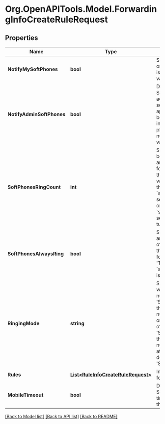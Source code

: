 
# Org.OpenAPITools.Model.ForwardingInfoCreateRuleRequest

## Properties

Name | Type | Description | Notes
------------ | ------------- | ------------- | -------------
**NotifyMySoftPhones** | **bool** | Specifies if the first ring on desktop/mobile apps is enabled. The default value is &#39;True&#39; | [optional] 
**NotifyAdminSoftPhones** | **bool** | Deprecated parameter. Specifies if the administrator&#39;s softphone (desktop application) is notified before forwarding the incoming call to desk phones and forwarding numbers. The default value is &#39;True&#39;. | [optional] 
**SoftPhonesRingCount** | **int** | Specifies delay between ring on apps and starting of a call forwarding. To activate this parameter use the value &gt; 0, and turn off the &#x60;softPhonesAlwaysRing&#x60; setting. If the value is 1 or 0, the &#x60;softPhonesAlwaysRing&#x60; setting cannot be turned off | [optional] 
**SoftPhonesAlwaysRing** | **bool** | Specifies that desktop and mobile applications of the user will ring till the end of their forwarding list. If set to &#39;True&#39; then &#x60;softPhonesRingCount&#x60; is ignored | [optional] [default to true]
**RingingMode** | **string** | Specifies the order in which forwarding numbers ring. &#39;Sequentially&#39; means that forwarding numbers are ringing one at a time, in order of priority. &#39;Simultaneously&#39; means that forwarding numbers are ringing all at the same time. The default value is &#39;Sequentially&#39; | [optional] 
**Rules** | [**List&lt;RuleInfoCreateRuleRequest&gt;**](RuleInfoCreateRuleRequest.md) | Information on a call forwarding rule | [optional] 
**MobileTimeout** | **bool** | Deprecated parameter. Specifies if mobile timeout is activated for the rule | [optional] 

[[Back to Model list]](../README.md#documentation-for-models)
[[Back to API list]](../README.md#documentation-for-api-endpoints)
[[Back to README]](../README.md)

